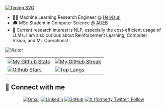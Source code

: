 [![Typing SVG](https://readme-typing-svg.herokuapp.com?font=Fira+Code&weight=500&size=30&pause=2500&random=false&width=435&lines=Hi!+My+name+is+Ilias;I+am+a+Machine+Learning+Engineer)](https://git.io/typing-svg)


- 👨‍💻 Machine Learning Research Engineer @ [Helvia.ai](https://helvia.ai/)
- 🎓 MSc Student in Computer Science @ [AUEB](https://www.aueb.gr/)
- 👀 Current research interest is NLP, especially the cost-efficient usage of LLMs. I am also curious about Reinforcement Learning, Computer Vision, and ML Operations!

 ![Visitor](https://visitor-badge.laobi.icu/badge?page_id=stoyian)

| | |
| --- | --- |
| [![My Github Stats](https://github-readme-stats.vercel.app/api?username=stoyian&show=reviews,discussions_started,discussions_answered,prs_merged,prs_merged_percentagee&theme=algolia)](https://github.com/stoyian) | [![My GitHub Streak](https://github-readme-streak-stats.herokuapp.com/?user=stoyian&theme=algolia)](https://github.com/stoyian) |
| [![Github Stars](https://github-readme-stats.vercel.app/api?username=stoyian&show_icons=true&locale=en&count_private=true&hide_rank=true&custom_title=My%20GitHub%20Stats&disable_animations=false&theme=algolia)](https://github.com/stoyian) | [![Top Langs](https://github-readme-stats.vercel.app/api/top-langs/?username=stoyian&langs_count=8&theme=algolia)](https://github.com/stoyian) |

	

## 🤝 Connect with me
<p align="center">
	<a href="mailto:stogiannidis@helvia.io"><img img src="https://img.shields.io/badge/gmail-%23EA4335.svg?style=plastic&logo=gmail&logoColor=white" alt="Gmail"/></a>
	<a href="https://www.linkedin.com/in/stogiannidis/"><img src="https://img.shields.io/badge/linkedin-%230A66C2.svg?style=plastic&logo=linkedin&logoColor=white" alt="LinkedIn"/></a>
	<a href="https://github.com/stoyian"><img src="https://img.shields.io/badge/github-%23181717.svg?style=plastic&logo=github&logoColor=white" alt="GitHub"/></a>
	<a href="https://twitter.com/stogianel"><img alt="X (formerly Twitter) Follow" src="https://img.shields.io/twitter/follow/stogianel"></a>
</p>
